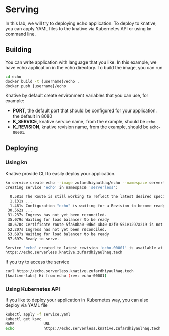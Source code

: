 # Serving
In this lab, we will try to deploying echo application. To deploy to knative, you can apply YAML files to the knative via Kubernetes API or using `kn` command line.

## Building
You can write application with language that you like. In this example, we have echo application in the echo directory. To build the image, you can run
```bash
cd echo
docker build -t {username}/echo . 
docker push {username}/echo
```

Knative by default create environment variables that you can use, for example:
- **PORT**, the default port that should be configured for your application. the default in 8080
- **K_SERVICE**, knative service name, from the example, should be `echo`.
- **K_REVISION**, knative revision name, from the example, should be `echo-00001`.

## Deploying
### Using kn
Knative provide CLI to easily deploy your application.
```bash
kn service create echo --image zufardhiyaulhaq/echo --namespace serverless
Creating service 'echo' in namespace 'serverless':

  0.581s The Route is still working to reflect the latest desired specification.
  1.131s ...
  1.461s Configuration "echo" is waiting for a Revision to become ready.
 30.562s ...
 31.237s Ingress has not yet been reconciled.
 35.079s Waiting for load balancer to be ready
 38.670s Certificate route-5fa58ba0-0d6d-4b40-82f0-551e1297a219 is not ready.
 52.207s Ingress has not yet been reconciled.
 53.687s Waiting for load balancer to be ready
 57.697s Ready to serve.

Service 'echo' created to latest revision 'echo-00001' is available at URL:
https://echo.serverless.knative.zufardhiyaulhaq.tech
```

If you try to access the service
```bash
curl https://echo.serverless.knative.zufardhiyaulhaq.tech                                                    
[knative-labs] Hi from echo (rev: echo-00001)
```

### Using Kubernetes API
If you like to deploy your application in Kubernetes way, you can also deploy via YAML file
```bash
kubectl apply -f service.yaml
kubectl get ksvc
NAME             URL                                                     LATESTCREATED          LATESTREADY            READY   REASON
echo             https://echo.serverless.knative.zufardhiyaulhaq.tech    echo-00001             echo-00001             True  
```
